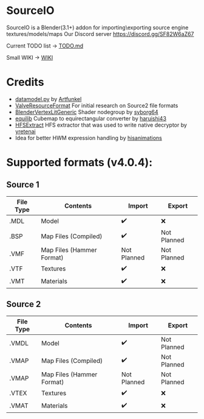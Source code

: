 # SourceIO
SourceIO is a Blender(3.1+) addon for importing\exporting source engine textures/models/maps
Our Discord server https://discord.gg/SF82W6aZ67

Current TODO list -> [TODO.md](TODO.md)

Small WIKI -> [WIKI](./wiki/init.md)

# Credits
* [datamodel.py](https://github.com/Artfunkel/BlenderSourceTools/blob/master/io_scene_valvesource/datamodel.py) by [Artfunkel](https://github.com/Artfunkel)
* [ValveResourceFormat](https://github.com/SteamDatabase/ValveResourceFormat) For initial research on Source2 file formats
* [BlenderVertexLitGeneric](https://github.com/syborg64/BlenderVertexLitGeneric) Shader nodegroup by [syborg64](https://github.com/syborg64)
* [equilib](https://github.com/haruishi43/equilib) Cubemap to equirectangular converter by [haruishi43](https://github.com/haruishi43/equilib)
* [HFSExtract](https://github.com/yretenai/HFSExtract) HFS extractor that was used to write native decryptor by [yretenai](https://github.com/yretenai)
* Idea for better HWM expression handling by [hisanimations](youtube.com/c/hisanimations)
# Supported formats (v4.0.4):

## Source 1
| File Type | Contents                          | Import             | Export            |
| ------    | ------                            | ------             | ------            |
| .MDL      | Model                             | :heavy_check_mark: | :x:               |
| .BSP      | Map Files (Compiled)              | :heavy_check_mark: | Not Planned       |
| .VMF      | Map Files (Hammer Format)         | Not Planned        | Not Planned       |
| .VTF      | Textures                          | :heavy_check_mark: | :x:|
| .VMT      | Materials                         | :heavy_check_mark: | :x:               |

## Source 2
| File Type | Contents                          | Import              | Export       |
|-----------| ------                            |---------------------|--------------|
| .VMDL     | Model                             | :heavy_check_mark:  | Not Planned  |
| .VMAP     | Map Files (Compiled)              | :heavy_check_mark:  | Not Planned  |
| .VMAP     | Map Files (Hammer Format)         | Not Planned         | Not Planned  |
| .VTEX     | Textures                          | :heavy_check_mark:  | :x:          |
| .VMAT     | Materials                         | :heavy_check_mark:  | :x:          |
